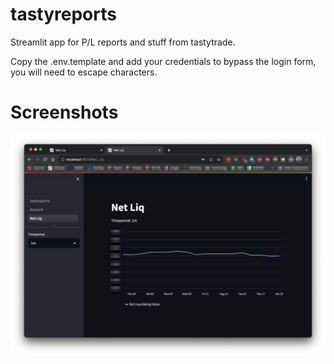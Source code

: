 # tastyreports

Streamlit app for P/L reports and stuff from tastytrade.

Copy the .env.template and add your credentials to bypass the login form, you will need to escape characters.

# Screenshots

![Net Liq Example](assets/netliq.png?raw=true "Net Liq Example")
